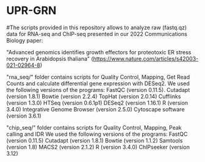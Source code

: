 # UPR-GRN

#The scripts provided in this repository allows to analyze raw (fastq.qz) data for RNA-seq and ChIP-seq presented in our 2022 Communications Biology paper: 

"Advanced genomics identifies growth effectors for proteotoxic ER stress recovery in Arabidopsis thaliana" (https://www.nature.com/articles/s42003-021-02964-8) 

"rna_seq/" folder contains scripts for Quality Control, Mapping, Get Read Counts and calculate differential gene expression with DESeq2.
We used the following versions of the programs:
FastQC (version 0.11.5). 
Cutadapt (version 1.8.1)
Bowtie (version 2.2.4)
TopHat (version 2.0.14)
Cufflinks (version 1.3.0)
HTSeq (version 0.6.1p1)
DESeq2 (version 1.16.1)
R (version 3.4.0)
Integrative Genome Browser (version 2.5.0)
Cytoscape software (version 3.6.1)

"chip_seq/" folder contains scripts for  Quality Control, Mapping, Peak calling and IDR
We used the following versions of the programs:
FastQC (version 0.11.5)
Cutadapt (version 1.8.1)
Bowtie (version 1.1.2)
Samtools (version 1.8)
MACS2 (version 2.1.2)
R (version 3.4.0)
ChIPseeker (version 3.12)
